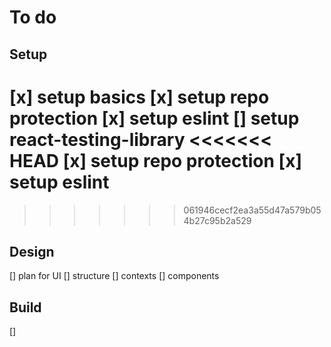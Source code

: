 # To do

## Setup
[x] setup basics
[x] setup repo protection
[x] setup eslint
[] setup react-testing-library
<<<<<<< HEAD
[x] setup repo protection
[x] setup eslint
=======
>>>>>>> 061946cecf2ea3a55d47a579b054b27c95b2a529

## Design
[] plan for UI
[] structure
[] contexts
[] components

## Build
[] 